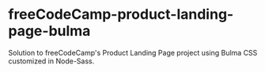 # freeCodeCamp-product-landing-page-bulma
Solution to freeCodeCamp's Product Landing Page project using Bulma CSS customized in Node-Sass.
